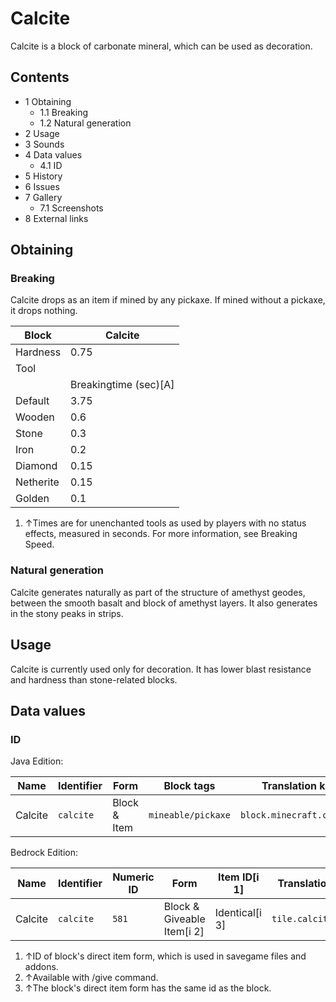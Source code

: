 # Calcite
Calcite is a block of carbonate mineral, which can be used as decoration.

## Contents
- 1 Obtaining
	- 1.1 Breaking
	- 1.2 Natural generation
- 2 Usage
- 3 Sounds
- 4 Data values
	- 4.1 ID
- 5 History
- 6 Issues
- 7 Gallery
	- 7.1 Screenshots
- 8 External links

## Obtaining
### Breaking
Calcite drops as an item if mined by any pickaxe. If mined without a pickaxe, it drops nothing.

| Block     | Calcite               |
|-----------|-----------------------|
| Hardness  | 0.75                  |
| Tool      |                       |
|           | Breakingtime (sec)[A] |
| Default   | 3.75                  |
| Wooden    | 0.6                   |
| Stone     | 0.3                   |
| Iron      | 0.2                   |
| Diamond   | 0.15                  |
| Netherite | 0.15                  |
| Golden    | 0.1                   |

1. ↑Times are for unenchanted tools as used by players with no status effects, measured in seconds. For more information, see Breaking Speed.

### Natural generation
Calcite generates naturally as part of the structure of amethyst geodes, between the smooth basalt and block of amethyst layers. It also generates in the stony peaks in strips.


## Usage
Calcite is currently used only for decoration. It has lower blast resistance and hardness than stone-related blocks.

## Data values
### ID
Java Edition:

| Name    | Identifier | Form         | Block tags         | Translation key           |
|---------|------------|--------------|--------------------|---------------------------|
| Calcite | `calcite`  | Block & Item | `mineable/pickaxe` | `block.minecraft.calcite` |

Bedrock Edition:

| Name    | Identifier | Numeric ID | Form                       | Item ID[i 1]   | Translation key     |
|---------|------------|------------|----------------------------|----------------|---------------------|
| Calcite | `calcite`  | `581`      | Block & Giveable Item[i 2] | Identical[i 3] | `tile.calcite.name` |

1. ↑ID of block's direct item form, which is used in savegame files and addons.
2. ↑Available with /give command.
3. ↑The block's direct item form has the same id as the block.


